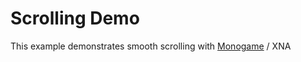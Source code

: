 # Scrolling Demo

This example demonstrates smooth scrolling with [Monogame](monogame/monogame-thingy.md) / XNA



